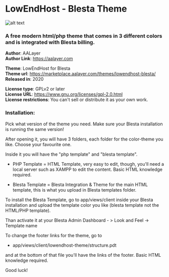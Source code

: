 # LowEndHost - Blesta Theme
![alt text](https://github.com/aadesigner/lowendhost-blesta/blob/master/main-alt.jpg?raw=true)
### A free modern html/php theme that comes in 3 different colors and is integrated with Blesta billing.
   
**Author**: AALayer  
**Author Link**: https://aalayer.com  
  
**Theme**: LowEndHost for Blesta  
**Theme url**: https://marketplace.aalayer.com/themes/lowendhost-blesta/  
**Released in**: 2020 
  
**License type**: GPLv2 or later  
**License URL**: https://www.gnu.org/licenses/gpl-2.0.html  
**License restrictions**: You can't sell or distribute it as your own work.  

### Installation:

Pick what version of the theme you need. Make sure your Blesta installation is running the same version!

After opening it, you will have 3 folders, each folder for the color-theme you like. Choose your favourite one.

Inside it you will have the "php template" and "blesta template".

- PHP Template = HTML Template, very easy to edit, though, you'll need a local server such as XAMPP to edit the content. Basic HTML knowledge required.

- Blesta Template = Blesta Integration & Theme for the main HTML template, this is what you upload in Blesta templates folder.

To install the Blesta Template, go to app/views/client inside your Blesta installation and upload the template color you like
(blesta template not the HTML/PHP template). 

Than activate it at your Blesta Admin Dashboard - > Look and Feel -> Template name

To change the footer links for the theme, go to

- app/views/client/lowendhost-theme/structure.pdt 

and at the bottom of that file you'll have the links of the footer. Basic HTML knowledge required.

Good luck!